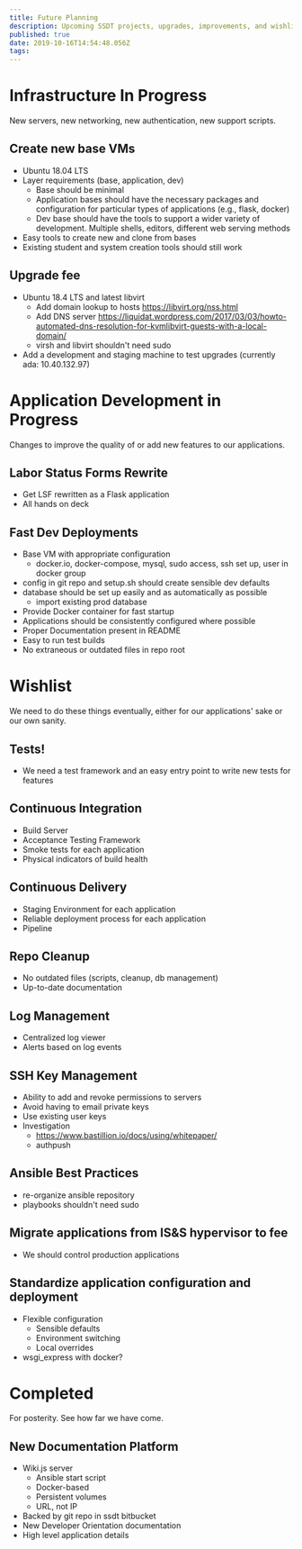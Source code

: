 ```yaml
---
title: Future Planning
description: Upcoming SSDT projects, upgrades, improvements, and wishlists.
published: true
date: 2019-10-16T14:54:48.056Z
tags: 
---
```


# Infrastructure In Progress
New servers, new networking, new authentication, new support scripts.

## Create new base VMs
* Ubuntu 18.04 LTS
* Layer requirements (base, application, dev)
	* Base should be minimal
  * Application bases should have the necessary packages and configuration for particular types of applications (e.g., flask, docker)
  * Dev base should have the tools to support a wider variety of development. Multiple shells, editors, different web serving methods
* Easy tools to create new and clone from bases
* Existing student and system creation tools should still work

## Upgrade fee
* Ubuntu 18.4 LTS and latest libvirt
    * Add domain lookup to hosts https://libvirt.org/nss.html
    * Add DNS server https://liquidat.wordpress.com/2017/03/03/howto-automated-dns-resolution-for-kvmlibvirt-guests-with-a-local-domain/
    * virsh and libvirt shouldn't need sudo
* Add a development and staging machine to test upgrades (currently ada: 10.40.132.97)

# Application Development in Progress
Changes to improve the quality of or add new features to our applications.

## Labor Status Forms Rewrite
* Get LSF rewritten as a Flask application
* All hands on deck

## Fast Dev Deployments
* Base VM with appropriate configuration
    * docker.io, docker-compose, mysql, sudo access, ssh set up, user in docker group
* config in git repo and setup.sh should create sensible dev defaults
* database should be set up easily and as automatically as possible
    * import existing prod database
* Provide Docker container for fast startup
* Applications should be consistently configured where possible
* Proper Documentation present in README
* Easy to run test builds
* No extraneous or outdated files in repo root

# Wishlist
We need to do these things eventually, either for our applications' sake or our own sanity.

## Tests!
* We need a test framework and an easy entry point to write new tests for features

## Continuous Integration
* Build Server
* Acceptance Testing Framework
* Smoke tests for each application
* Physical indicators of build health

## Continuous Delivery
* Staging Environment for each application
* Reliable deployment process for each application
* Pipeline

## Repo Cleanup
* No outdated files (scripts, cleanup, db management)
* Up-to-date documentation

## Log Management
* Centralized log viewer
* Alerts based on log events

## SSH Key Management
* Ability to add and revoke permissions to servers
* Avoid having to email private keys
* Use existing user keys
* Investigation
	* https://www.bastillion.io/docs/using/whitepaper/
	* authpush

## Ansible Best Practices
* re-organize ansible repository
* playbooks shouldn't need sudo

## Migrate applications from IS&S hypervisor to fee
* We should control production applications

## Standardize application configuration and deployment
* Flexible configuration
	* Sensible defaults
	* Environment switching
	* Local overrides
* wsgi_express with docker?

# Completed
For posterity. See how far we have come.

## New Documentation Platform
* Wiki.js server
    * Ansible start script
    * Docker-based
    * Persistent volumes
    * URL, not IP
* Backed by git repo in ssdt bitbucket
* New Developer Orientation documentation
* High level application details

